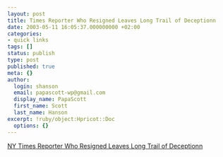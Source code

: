 ```yaml
---
layout: post
title: Times Reporter Who Resigned Leaves Long Trail of Deceptionn
date: 2003-05-11 16:05:37.000000000 +02:00
categories:
- quick links
tags: []
status: publish
type: post
published: true
meta: {}
author:
  login: shanson
  email: papascott-wp@gmail.com
  display_name: PapaScott
  first_name: Scott
  last_name: Hanson
excerpt: !ruby/object:Hpricot::Doc
  options: {}
---
```

<p><a title="Correcting the record" href="http://www.nytimes.com/2003/05/11/national/11PAPE.html">NY Times Reporter Who Resigned Leaves Long Trail of Deceptionn</a></p>
